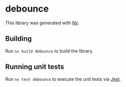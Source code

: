 # debounce

This library was generated with [Nx](https://nx.dev).

## Building

Run `nx build debounce` to build the library.

## Running unit tests

Run `nx test debounce` to execute the unit tests via [Jest](https://jestjs.io).
